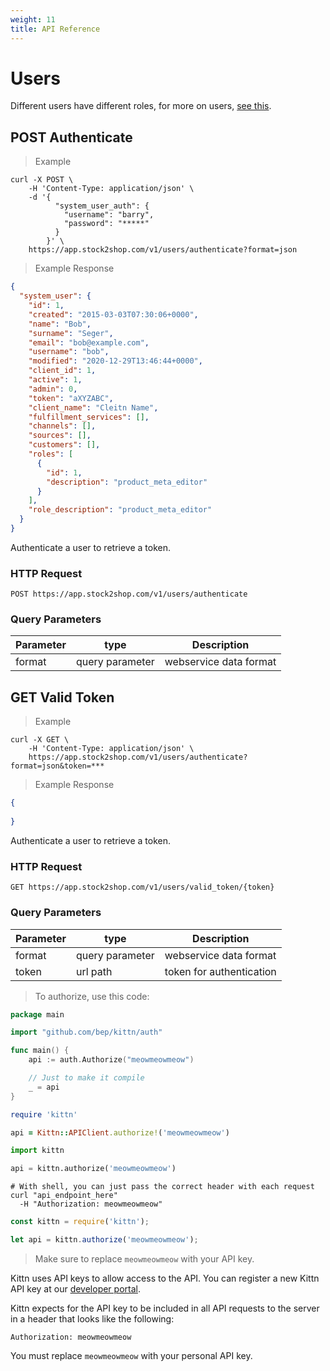 ```yaml
---
weight: 11
title: API Reference
---
```


# Users

Different users have different roles, for more on users, [see this]("#" "TODO link to users").



## POST Authenticate

> Example
```shell script
curl -X POST \
    -H 'Content-Type: application/json' \
    -d '{
          "system_user_auth": {
            "username": "barry",
            "password": "*****"
          }
        }' \
    https://app.stock2shop.com/v1/users/authenticate?format=json
```

> Example Response
```json
{
  "system_user": {
    "id": 1,
    "created": "2015-03-03T07:30:06+0000",
    "name": "Bob",
    "surname": "Seger",
    "email": "bob@example.com",
    "username": "bob",
    "modified": "2020-12-29T13:46:44+0000",
    "client_id": 1,
    "active": 1,
    "admin": 0,
    "token": "aXYZABC",
    "client_name": "Cleitn Name",
    "fulfillment_services": [],
    "channels": [],
    "sources": [],
    "customers": [],
    "roles": [
      {
        "id": 1,
        "description": "product_meta_editor"
      }
    ],
    "role_description": "product_meta_editor"
  }
}
```

Authenticate a user to retrieve a token.

### HTTP Request

`POST https://app.stock2shop.com/v1/users/authenticate`

### Query Parameters

Parameter | type | Description
--------- | ---- | -----------
format | query parameter  | webservice data format

## GET Valid Token

> Example
```shell script
curl -X GET \
    -H 'Content-Type: application/json' \
    https://app.stock2shop.com/v1/users/authenticate?format=json&token=***
```

> Example Response
```json
{
  
}
```

Authenticate a user to retrieve a token.

### HTTP Request

`GET https://app.stock2shop.com/v1/users/valid_token/{token}`

### Query Parameters

Parameter | type | Description
--------- | ---- | -----------
format | query parameter  | webservice data format
token | url path | token for authentication



> To authorize, use this code:

```go
package main

import "github.com/bep/kittn/auth"

func main() {
	api := auth.Authorize("meowmeowmeow")

	// Just to make it compile
	_ = api
}
```

```ruby
require 'kittn'

api = Kittn::APIClient.authorize!('meowmeowmeow')
```

```python
import kittn

api = kittn.authorize('meowmeowmeow')
```

```shell
# With shell, you can just pass the correct header with each request
curl "api_endpoint_here"
  -H "Authorization: meowmeowmeow"
```

```javascript
const kittn = require('kittn');

let api = kittn.authorize('meowmeowmeow');
```

> Make sure to replace `meowmeowmeow` with your API key.

Kittn uses API keys to allow access to the API. You can register a new Kittn API key at our [developer portal](http://example.com/developers).

Kittn expects for the API key to be included in all API requests to the server in a header that looks like the following:

`Authorization: meowmeowmeow`

<aside class="notice">
You must replace <code>meowmeowmeow</code> with your personal API key.
</aside>
